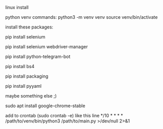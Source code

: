 linux install

python venv commands:
python3 -m venv venv 
source venv/bin/activate

install these packages:

pip install selenium

pip install selenium webdriver-manager 

pip install python-telegram-bot

pip install bs4

pip install packaging

pip install pyyaml

maybe something else ;)

sudo apt install google-chrome-stable

add to crontab (sudo crontab -e) like this line
*/10 * * * * /path/to/venv/bin/python3 /path/to/main.py >/dev/null 2>&1

